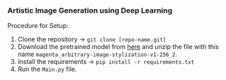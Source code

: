 ### Artistic Image Generation using Deep Learning

Procedure for Setup:

1. Clone the repository -> `git clone [repo-name.git]`
2. Download the pretrained model from [here](https://tfhub.dev/google/magenta/arbitrary-image-stylization-v1-256/2) and unzip the file with this name `magenta_arbitrary-image-stylization-v1-256_2`.
3. Install the requirements -> `pip install -r requirements.txt`
4. Run the `Main.py` file.